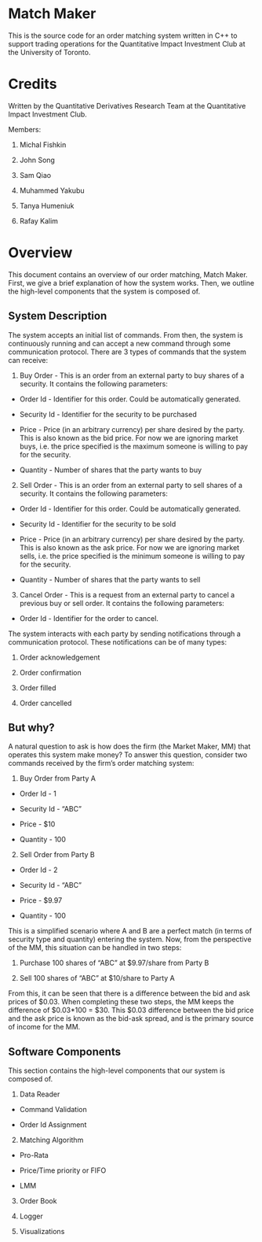
# Match Maker

  

This is the source code for an order matching system written in C++ to support trading operations for the Quantitative Impact Investment Club at the University of Toronto.

  

# Credits

  

Written by the Quantitative Derivatives Research Team at the Quantitative Impact Investment Club.

  

Members:

1. Michal Fishkin

2. John Song

3. Sam Qiao

4. Muhammed Yakubu

5. Tanya Humeniuk

6. Rafay Kalim

  

# Overview

  

This document contains an overview of our order matching, Match Maker. First, we give a brief explanation of how the system works. Then, we outline the high-level components that the system is composed of.

  

## System Description

  

The system accepts an initial list of commands. From then, the system is continuously running and can accept a new command through some communication protocol. There are 3 types of commands that the system can receive:

1. Buy Order - This is an order from an external party to buy shares of a security. It contains the following parameters:

* Order Id - Identifier for this order. Could be automatically generated.

* Security Id - Identifier for the security to be purchased

* Price - Price (in an arbitrary currency) per share desired by the party. This is also known as the bid price. For now we are ignoring market buys, i.e. the price specified is the maximum someone is willing to pay for the security.

* Quantity - Number of shares that the party wants to buy

2. Sell Order - This is an order from an external party to sell shares of a security. It contains the following parameters:

* Order Id - Identifier for this order. Could be automatically generated.

* Security Id - Identifier for the security to be sold

* Price - Price (in an arbitrary currency) per share desired by the party. This is also known as the ask price. For now we are ignoring market sells, i.e. the price specified is the minimum someone is willing to pay for the security.

* Quantity - Number of shares that the party wants to sell

3. Cancel Order - This is a request from an external party to cancel a previous buy or sell order. It contains the following parameters:

* Order Id - Identifier for the order to cancel.

  

The system interacts with each party by sending notifications through a communication protocol. These notifications can be of many types:

1. Order acknowledgement

2. Order confirmation

3. Order filled

4. Order cancelled

## But why?

A natural question to ask is how does the firm (the Market Maker, MM) that operates this system make money? To answer this question, consider two commands received by the firm’s order matching system:

1. Buy Order from Party A

* Order Id - 1

* Security Id - “ABC”

* Price - $10

* Quantity - 100

2. Sell Order from Party B

* Order Id - 2

* Security Id - “ABC”

* Price - $9.97

* Quantity - 100

This is a simplified scenario where A and B are a perfect match (in terms of security type and quantity) entering the system. Now, from the perspective of the MM, this situation can be handled in two steps:

1. Purchase 100 shares of “ABC” at $9.97/share from Party B

2. Sell 100 shares of “ABC” at $10/share to Party A

From this, it can be seen that there is a difference between the bid and ask prices of $0.03. When completing these two steps, the MM keeps the difference of $0.03*100 = $30. This $0.03 difference between the bid price and the ask price is known as the bid-ask spread, and is the primary source of income for the MM.

  

## Software Components

  

This section contains the high-level components that our system is composed of.

  

1. Data Reader

* Command Validation

* Order Id Assignment

2. Matching Algorithm

* Pro-Rata

* Price/Time priority or FIFO

* LMM

3. Order Book

4. Logger

5. Visualizations